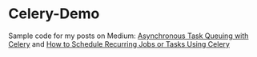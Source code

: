 # Celery-Demo

Sample code for my posts on Medium: <a href="https://python.plainenglish.io/asynchronous-task-queuing-with-celery-d9709364e686">Asynchronous Task Queuing with Celery</a> and <a href="https://python.plainenglish.io/scheduling-jobs-2-using-celery-7464ca0aed6d">How to Schedule Recurring Jobs or Tasks Using Celery</a>
